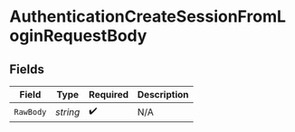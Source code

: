 # AuthenticationCreateSessionFromLoginRequestBody


## Fields

| Field              | Type               | Required           | Description        |
| ------------------ | ------------------ | ------------------ | ------------------ |
| `RawBody`          | *string*           | :heavy_check_mark: | N/A                |